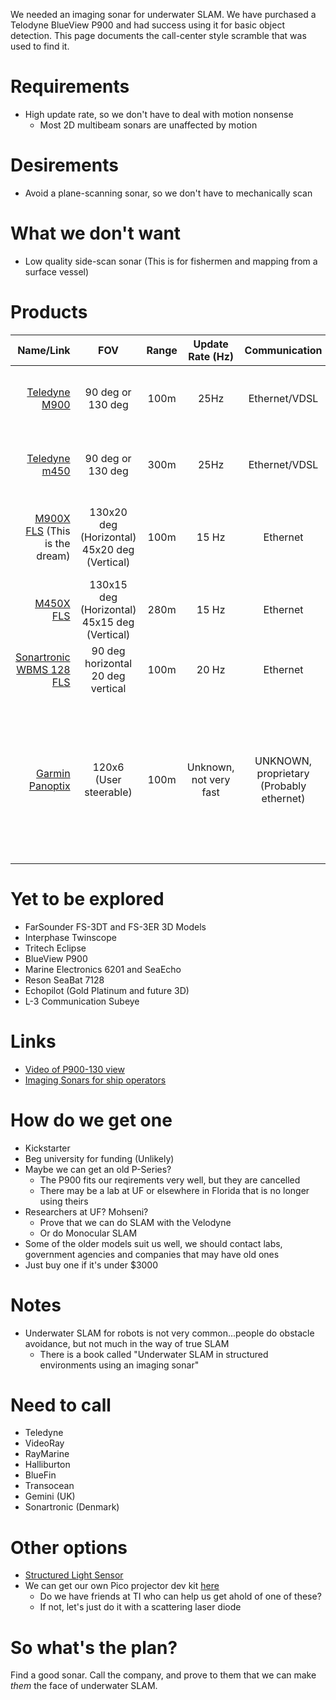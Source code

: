 We needed an imaging sonar for underwater SLAM. We have purchased a Telodyne BlueView P900 and had success using it for basic object detection. This page documents the call-center style scramble that was used to find it.

# Requirements
- High update rate, so we don't have to deal with motion nonsense
    - Most 2D multibeam sonars are unaffected by motion

# Desirements
- Avoid a plane-scanning sonar, so we don't have to mechanically scan

# What we don't want
- Low quality side-scan sonar (This is for fishermen and mapping from a surface vessel)

# Products

| Name/Link  | FOV |  Range | Update Rate (Hz)  |  Communication        |  Size  | Weight  | Price  | Notes |
|-----------:|:---:|:------:|:-----------------:|:---------------------:|:------:|:-------:|:------:|:------:|
| [Teledyne M900](http://www.blueview.com/products/2d-imaging-sonar/m900-series/) | 90 deg or 130 deg | 100m  | 25Hz | Ethernet/VDSL | 19.20 x 10.16 cm x 10 cm (LxWxH) | 0.86 lbs | UNKNOWN! | |
| [Teledyne m450](http://www.blueview.com/products/2d-imaging-sonar/m450-series/) | 90 deg or 130 deg | 300m | 25Hz | Ethernet/VDSL | 22.86 x 19.56 x 10.16 cm (LxWxH) | 0.86 lbs | UNKNOWN! | |
| [M900X FLS](http://www.blueview.com/products/2d-imaging-sonar/m900xm450x-forward-looking-multibeam-imaging-sonar-solutions/) (This is the dream) | 130x20 deg (Horizontal) 45x20 deg (Vertical) | 100m | 15 Hz | Ethernet | Unlisted  | Unlisted | UNKNOWN!| This guy is exactly what we're after (The P900's would also suffice) |
| [M450X FLS](http://www.blueview.com/products/2d-imaging-sonar/m900xm450x-forward-looking-multibeam-imaging-sonar-solutions/) | 130x15 deg (Horizontal) 45x15 deg (Vertical) | 280m | 15 Hz | Ethernet | Unlisted  | Unlisted | UNKNOWN!| |
| [Sonartronic WBMS 128 FLS](http://www.sonartronic.com/pdf/WBMS-128-FLS.pdf) | 90 deg horizontal 20 deg vertical | 100m | 20 Hz | Ethernet | 6.7 x 23.1 x 15.4 cm  (HxWxD) | 1.2 kg | UNKNOWN! | |
| [Garmin Panoptix](https://buy.garmin.com/en-US/US/on-the-water/transducers/panoptix-ps30-down-transducer/prod149188.html) | 120x6 (User steerable) | 100m | Unknown, not very fast | UNKNOWN, proprietary (Probably ethernet) | Small | 1.8 lbs | $1,500 | Cheapest available sonar that will do the job. It's slow, and we'll have to reverse engineer the communication format (There is no guarantee that we will be able to do this at all) |


# Yet to be explored
* FarSounder FS-3DT and FS-3ER 3D Models
* Interphase Twinscope
* Tritech Eclipse
* BlueView P900
* Marine Electronics 6201 and SeaEcho
* Reson SeaBat 7128
* Echopilot (Gold Platinum and future 3D)
* L-3 Communication Subeye

# Links
* [Video of P900-130 view](https://www.youtube.com/watch?time_continue=8&v=pSNoFgEtook)
* [Imaging Sonars for ship operators](http://www.farsounder.com/files/NavigationSonarForTheShipOperator_ForwardLookingSonarsAndMultibeamEchosoundersExplained.pdf)


# How do we get one

* Kickstarter
* Beg university for funding (Unlikely)
* Maybe we can get an old P-Series?
    * The P900 fits our reqirements very well, but they are cancelled
    * There may be a lab at UF or elsewhere in Florida that is no longer using theirs
* Researchers at UF? Mohseni?
    * Prove that we can do SLAM with the Velodyne
    * Or do Monocular SLAM
* Some of the older models suit us well, we should contact labs, government agencies and companies that may have old ones
* Just buy one if it's under $3000

# Notes
* Underwater SLAM for robots is not very common...people do obstacle avoidance, but not much in the way of true SLAM
    * There is a book called "Underwater SLAM in structured environments using an imaging sonar"

# Need to call
* Teledyne
* VideoRay
* RayMarine
* Halliburton
* BlueFin
* Transocean
* Gemini (UK)
* Sonartronic (Denmark)

# Other options
- [Structured Light Sensor](http://dspace.mit.edu/bitstream/handle/1721.1/83705/864435344-MIT.pdf)
- We can get our own Pico projector dev kit [here](http://www.ti.com/tool/dlp1picokit)
    - Do we have friends at TI who can help us get ahold of one of these?
    - If not, let's just do it with a scattering laser diode


# So what's the plan?
Find a good sonar. Call the company, and prove to them that we can make *them* the face of underwater SLAM.